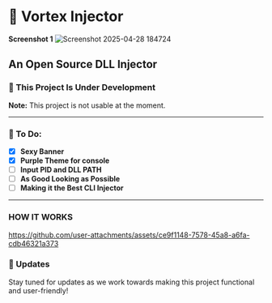 # 💉 Vortex Injector

**Screenshot 1**
![Screenshot 2025-04-28 184724](https://github.com/user-attachments/assets/2acd5236-45bc-4d04-9c03-246d141ce9cf)

## An Open Source DLL Injector

### 🚧 This Project Is Under Development
**Note:** This project is not usable at the moment.

---

### 📝 To Do:
- [x] **Sexy Banner**  <!-- Marked as complete -->
- [x] **Purple Theme for console**
- [ ] **Input PID and DLL PATH**
- [ ] **As Good Looking as Possible**
- [ ] **Making it the Best CLI Injector**

---
### HOW IT WORKS
https://github.com/user-attachments/assets/ce9f1148-7578-45a8-a6fa-cdb46321a373

### 📅 Updates
Stay tuned for updates as we work towards making this project functional and user-friendly!
